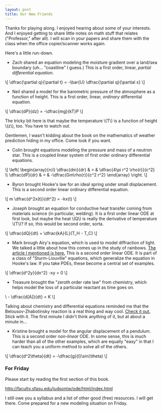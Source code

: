 ```yaml
---
layout: post
title: Our New Friends
---
```


Thanks for playing along. I enjoyed hearing about some of your interests. And
I enjoyed getting to share little notes on math stuff that relates ("Professor," after all).
I will scan in your papers and share them with the class when the office copier/scanner
works again.

Here's a little run-down.

  * Zach shared an equation modeling the moisture gradient over a land/sea boundary
  (uh... "coastline" I guess.) This is a first order, linear, _partial differential
  equation_.

\\[ \dfrac{\partial q}{\partial t} = -\bar{U} \dfrac{\partial q}{\partial x} \\]

  * Neil shared a model for the barometric pressure of the atmosphere as a function
  of height. This is a first order, linear, _ordinary_ differential equation.

\\[ \dfrac{dP}{dz} = -\dfrac{mg}{kT}P \\]

  The tricky bit here is that maybe the temperature \\(T\\) is a function of height
  \\(z\\), too. You have to watch out.

Gentlemen, I wasn't kidding about the book on the mathematics of weather prediction
hiding in my office. Come look if you want.

  * Colin brought equations modeling the pressure and mass of a neutron star.
  This is a coupled linear system of first order ordinary differential equations.

\\[ \left\{ \begin{array}{rcl} \dfrac{dm}{dr} & = & \dfrac{4\pi r^2 \rho(r)}{c^2} \\\\ \dfrac{dP}{dr} & = & -\dfrac{Gm\rho(r)}{c^2 r^2} \end{array} \right. \\]

  * Byron brought Hooke's law for an ideal spring under small displacement. This is a
  second order linear ordinary differential equation.

\\[ m \dfrac{d^2x(t)}{dt^2} = -kx(t) \\]

  * Joseph brought an equation for conductive heat transfer coming from materials science
  (in particular, welding). It is a first order linear ODE at first look, but maybe
  the heat \\(Q\\) is really the derivative of temperature \\(T\\)? If so, this would be
  second order, sorta.

\\[ \dfrac{dQ}{dt} = \dfrac{kA}{L}(T_H - T_C)    \\]

  * Mark brough Airy's equation, which is used to model diffraction of light. We talked
  a little about how this comes up in the study of rainbows. [The article I mentioned is
  here.](http://www.ams.org/samplings/feature-column/fcarc-rainbows) This is a
  second order linear ODE. It is part of a class of "Sturm-Liouville" equations, which
  generalize the equation in Hooke's law. If you take PDEs, these become a central set of
  examples.

\\[ \dfrac{d^2y}{dx^2} -xy = 0 \\]

  * Treasure brought the "zeroth order rate law" from chemistry, which helps model
  the loss of a particular reactant as time goes on.

\\  - \dfrac{d[A]}{dt} = K \\]

Talking about chemistry and differential equations reminded me that the Belousov-Zhabotinsky
reaction is a real thing and way cool. [Check it out.](https://www.youtube.com/watch?v=IBa4kgXI4Cg)
Stick with it. The first minute I didn't think anything of it, but at about a minute in...

  * Kristine brought a model for the angular displacement of a pendulum. This is a second order
  _non-linear_ ODE. In some sense, this is much harder than all of the other examples,
  which are equally "easy" in that I can teach you a uniform method to solve all of the
  others.

\\[ \dfrac{d^2\theta}{dt} = -\dfrac{g}{l}\sin(\theta) \\]

### For Friday

Please start by reading the first section of this book.

http://faculty.sfasu.edu/judsontw/ode/html/index.html

I still owe you a syllabus and a list of other good (free) resources. I will get
there. Come prepared for a new modeling situation on Friday.
